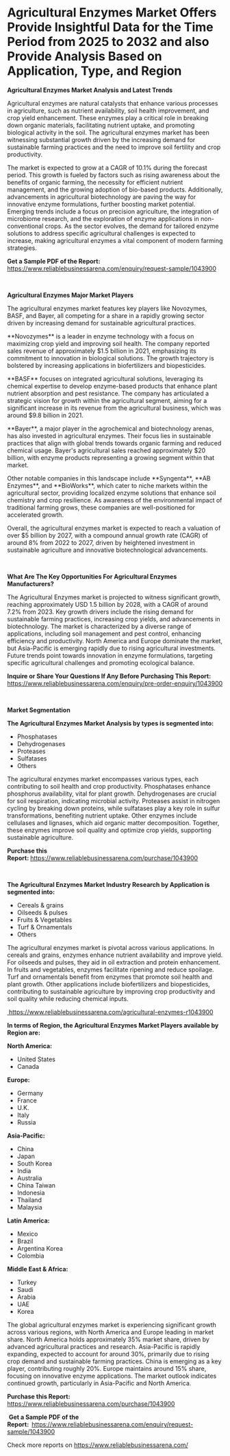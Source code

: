 <p><h1>Agricultural Enzymes Market Offers Provide Insightful Data for the Time Period from 2025 to 2032 and also Provide Analysis Based on Application, Type, and Region</h1></p><p><strong>Agricultural Enzymes Market Analysis and Latest Trends</strong></p>
<p><p>Agricultural enzymes are natural catalysts that enhance various processes in agriculture, such as nutrient availability, soil health improvement, and crop yield enhancement. These enzymes play a critical role in breaking down organic materials, facilitating nutrient uptake, and promoting biological activity in the soil. The agricultural enzymes market has been witnessing substantial growth driven by the increasing demand for sustainable farming practices and the need to improve soil fertility and crop productivity.</p><p>The market is expected to grow at a CAGR of 10.1% during the forecast period. This growth is fueled by factors such as rising awareness about the benefits of organic farming, the necessity for efficient nutrient management, and the growing adoption of bio-based products. Additionally, advancements in agricultural biotechnology are paving the way for innovative enzyme formulations, further boosting market potential. Emerging trends include a focus on precision agriculture, the integration of microbiome research, and the exploration of enzyme applications in non-conventional crops. As the sector evolves, the demand for tailored enzyme solutions to address specific agricultural challenges is expected to increase, making agricultural enzymes a vital component of modern farming strategies.</p></p>
<p><strong>Get a Sample PDF of the Report:&nbsp;</strong> <a href="https://www.reliablebusinessarena.com/enquiry/request-sample/1043900?utm_campaign=2033&utm_medium=2&utm_source=Github&utm_content=ia&utm_term=01042025&utm_id=agricultural-enzymes">https://www.reliablebusinessarena.com/enquiry/request-sample/1043900</a></p>
<p>&nbsp;</p>
<p><strong>Agricultural Enzymes Major Market Players</strong></p>
<p><p>The agricultural enzymes market features key players like Novozymes, BASF, and Bayer, all competing for a share in a rapidly growing sector driven by increasing demand for sustainable agricultural practices.</p><p>**Novozymes** is a leader in enzyme technology with a focus on maximizing crop yield and improving soil health. The company reported sales revenue of approximately $1.5 billion in 2021, emphasizing its commitment to innovation in biological solutions. The growth trajectory is bolstered by increasing applications in biofertilizers and biopesticides.</p><p>**BASF** focuses on integrated agricultural solutions, leveraging its chemical expertise to develop enzyme-based products that enhance plant nutrient absorption and pest resistance. The company has articulated a strategic vision for growth within the agricultural segment, aiming for a significant increase in its revenue from the agricultural business, which was around $9.8 billion in 2021.</p><p>**Bayer**, a major player in the agrochemical and biotechnology arenas, has also invested in agricultural enzymes. Their focus lies in sustainable practices that align with global trends towards organic farming and reduced chemical usage. Bayer's agricultural sales reached approximately $20 billion, with enzyme products representing a growing segment within that market.</p><p>Other notable companies in this landscape include **Syngenta**, **AB Enzymes**, and **BioWorks**, which cater to niche markets within the agricultural sector, providing localized enzyme solutions that enhance soil chemistry and crop resilience. As awareness of the environmental impact of traditional farming grows, these companies are well-positioned for accelerated growth.</p><p>Overall, the agricultural enzymes market is expected to reach a valuation of over $5 billion by 2027, with a compound annual growth rate (CAGR) of around 8% from 2022 to 2027, driven by heightened investment in sustainable agriculture and innovative biotechnological advancements.</p></p>
<p>&nbsp;</p>
<p><strong>What Are The Key Opportunities For Agricultural Enzymes Manufacturers?</strong></p>
<p><p>The Agricultural Enzymes market is projected to witness significant growth, reaching approximately USD 1.5 billion by 2028, with a CAGR of around 7.2% from 2023. Key growth drivers include the rising demand for sustainable farming practices, increasing crop yields, and advancements in biotechnology. The market is characterized by a diverse range of applications, including soil management and pest control, enhancing efficiency and productivity. North America and Europe dominate the market, but Asia-Pacific is emerging rapidly due to rising agricultural investments. Future trends point towards innovation in enzyme formulations, targeting specific agricultural challenges and promoting ecological balance.</p></p>
<p><strong>Inquire or Share Your Questions If Any Before Purchasing This Report:</strong> <a href="https://www.reliablebusinessarena.com/enquiry/pre-order-enquiry/1043900?utm_campaign=2033&utm_medium=2&utm_source=Github&utm_content=ia&utm_term=01042025&utm_id=agricultural-enzymes">https://www.reliablebusinessarena.com/enquiry/pre-order-enquiry/1043900</a></p>
<p>&nbsp;</p>
<p><strong>Market Segmentation</strong></p>
<p><strong>The Agricultural Enzymes Market Analysis by types is segmented into:</strong></p>
<p><ul><li>Phosphatases</li><li>Dehydrogenases</li><li>Proteases</li><li>Sulfatases</li><li>Others</li></ul></p>
<p><p>The agricultural enzymes market encompasses various types, each contributing to soil health and crop productivity. Phosphatases enhance phosphorus availability, vital for plant growth. Dehydrogenases are crucial for soil respiration, indicating microbial activity. Proteases assist in nitrogen cycling by breaking down proteins, while sulfatases play a key role in sulfur transformations, benefiting nutrient uptake. Other enzymes include cellulases and lignases, which aid organic matter decomposition. Together, these enzymes improve soil quality and optimize crop yields, supporting sustainable agriculture.</p></p>
<p><strong>Purchase this Report:&nbsp;</strong><a href="https://www.reliablebusinessarena.com/purchase/1043900?utm_campaign=2033&utm_medium=2&utm_source=Github&utm_content=ia&utm_term=01042025&utm_id=agricultural-enzymes">https://www.reliablebusinessarena.com/purchase/1043900</a></p>
<p>&nbsp;</p>
<p><strong>The Agricultural Enzymes Market Industry Research by Application is segmented into:</strong></p>
<p><ul><li>Cereals & grains</li><li>Oilseeds & pulses</li><li>Fruits & Vegetables</li><li>Turf & Ornamentals</li><li>Others</li></ul></p>
<p><p>The agricultural enzymes market is pivotal across various applications. In cereals and grains, enzymes enhance nutrient availability and improve yield. For oilseeds and pulses, they aid in oil extraction and protein enhancement. In fruits and vegetables, enzymes facilitate ripening and reduce spoilage. Turf and ornamentals benefit from enzymes that promote soil health and plant growth. Other applications include biofertilizers and biopesticides, contributing to sustainable agriculture by improving crop productivity and soil quality while reducing chemical inputs.</p></p>
<p><a href="https://www.reliablebusinessarena.com/agricultural-enzymes-r1043900?utm_campaign=2033&utm_medium=2&utm_source=Github&utm_content=ia&utm_term=01042025&utm_id=agricultural-enzymes">&nbsp;https://www.reliablebusinessarena.com/agricultural-enzymes-r1043900</a></p>
<p><strong>In terms of Region, the Agricultural Enzymes Market Players available by Region are:</strong></p>
<p>
    <p> <strong> North America: </strong>
        <ul>
            <li>United States</li>
            <li>Canada</li>
        </ul>
        </p> 
    <p> <strong> Europe: </strong>
        <ul>
            <li>Germany</li>
            <li>France</li>
            <li>U.K.</li>
            <li>Italy</li>
            <li>Russia</li>
        </ul>
        </p> 
    <p> <strong> Asia-Pacific: </strong>
        <ul>
            <li>China</li>
            <li>Japan</li>
            <li>South Korea</li>
            <li>India</li>
            <li>Australia</li>
            <li>China Taiwan</li>
            <li>Indonesia</li>
            <li>Thailand</li>
            <li>Malaysia</li>
        </ul>
        </p> 
    <p> <strong> Latin America: </strong>
        <ul>
            <li>Mexico</li>
            <li>Brazil</li>
            <li>Argentina Korea</li>
            <li>Colombia</li>
        </ul>
        </p> 
    <p> <strong> Middle East & Africa: </strong>
        <ul>
            <li>Turkey</li>
            <li>Saudi</li>
            <li>Arabia</li>
            <li>UAE</li>
            <li>Korea</li>
        </ul>
    </p>
    </p>
<p><p>The global agricultural enzymes market is experiencing significant growth across various regions, with North America and Europe leading in market share. North America holds approximately 35% market share, driven by advanced agricultural practices and research. Asia-Pacific is rapidly expanding, expected to account for around 30%, primarily due to rising crop demand and sustainable farming practices. China is emerging as a key player, contributing roughly 20%. Europe maintains around 15% share, focusing on innovative enzyme applications. The market outlook indicates continued growth, particularly in Asia-Pacific and North America.</p></p>
<p><strong>Purchase this Report: </strong><a href="https://www.reliablebusinessarena.com/purchase/1043900?utm_campaign=2033&utm_medium=2&utm_source=Github&utm_content=ia&utm_term=01042025&utm_id=agricultural-enzymes">https://www.reliablebusinessarena.com/purchase/1043900</a></p>
<p>&nbsp;<strong>Get a Sample PDF of the Report:&nbsp;&nbsp;</strong><a href="https://www.reliablebusinessarena.com/enquiry/request-sample/1043900?utm_campaign=2033&utm_medium=2&utm_source=Github&utm_content=ia&utm_term=01042025&utm_id=agricultural-enzymes">https://www.reliablebusinessarena.com/enquiry/request-sample/1043900</a></p>
<p><strong></strong></p>
<p>Check more reports on <a href="https://www.reliablebusinessarena.com/?utm_campaign=2033&utm_medium=2&utm_source=Github&utm_content=ia&utm_term=01042025&utm_id=agricultural-enzymes">https://www.reliablebusinessarena.com/</a></p>